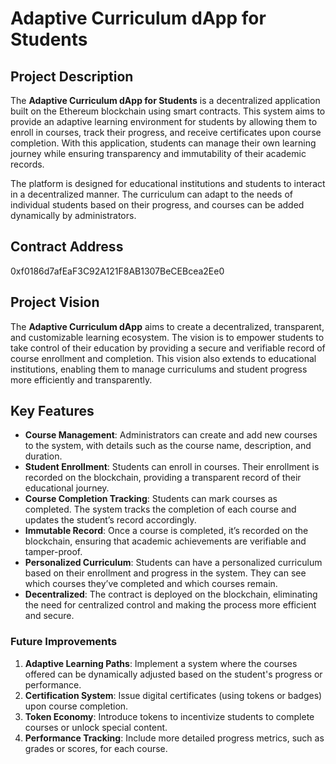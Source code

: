 
# Adaptive Curriculum dApp for Students

## Project Description
The **Adaptive Curriculum dApp for Students** is a decentralized application built on the Ethereum blockchain using smart contracts. This system aims to provide an adaptive learning environment for students by allowing them to enroll in courses, track their progress, and receive certificates upon course completion. With this application, students can manage their own learning journey while ensuring transparency and immutability of their academic records.

The platform is designed for educational institutions and students to interact in a decentralized manner. The curriculum can adapt to the needs of individual students based on their progress, and courses can be added dynamically by administrators.

## Contract Address
0xf0186d7afEaF3C92A121F8AB1307BeCEBcea2Ee0

## Project Vision

The **Adaptive Curriculum dApp** aims to create a decentralized, transparent, and customizable learning ecosystem. The vision is to empower students to take control of their education by providing a secure and verifiable record of course enrollment and completion. This vision also extends to educational institutions, enabling them to manage curriculums and student progress more efficiently and transparently.

## Key Features

- **Course Management**: Administrators can create and add new courses to the system, with details such as the course name, description, and duration.
- **Student Enrollment**: Students can enroll in courses. Their enrollment is recorded on the blockchain, providing a transparent record of their educational journey.
- **Course Completion Tracking**: Students can mark courses as completed. The system tracks the completion of each course and updates the student’s record accordingly.
- **Immutable Record**: Once a course is completed, it’s recorded on the blockchain, ensuring that academic achievements are verifiable and tamper-proof.
- **Personalized Curriculum**: Students can have a personalized curriculum based on their enrollment and progress in the system. They can see which courses they’ve completed and which courses remain.
- **Decentralized**: The contract is deployed on the blockchain, eliminating the need for centralized control and making the process more efficient and secure.

### Future Improvements
1. **Adaptive Learning Paths**: Implement a system where the courses offered can be dynamically adjusted based on the student's progress or performance.
2. **Certification System**: Issue digital certificates (using tokens or badges) upon course completion.
3. **Token Economy**: Introduce tokens to incentivize students to complete courses or unlock special content.
4. **Performance Tracking**: Include more detailed progress metrics, such as grades or scores, for each course.

